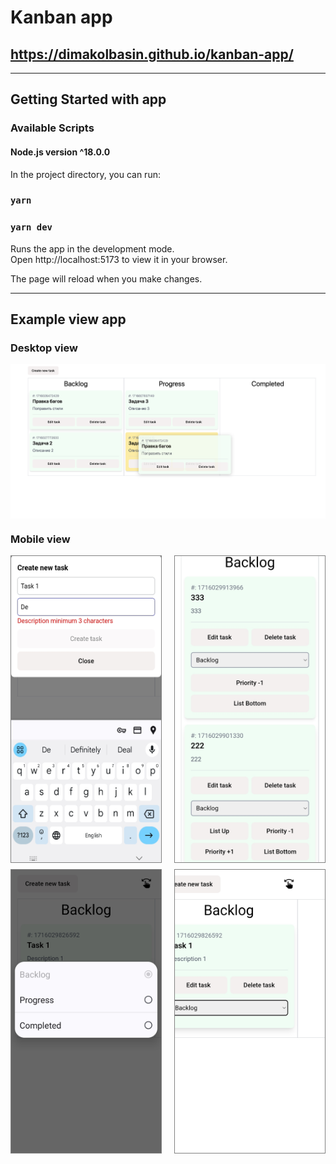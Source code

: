 # Kanban app

## https://dimakolbasin.github.io/kanban-app/

---


## Getting Started with app

### Available Scripts

#### Node.js version ^18.0.0

In the project directory, you can run:

### `yarn`
### `yarn dev`

Runs the app in the development mode.\
Open http://localhost:5173 to view it in your browser.

The page will reload when you make changes.

---

## Example view app

### Desktop view

<div style='display: flex; flex-wrap: nowrap; overflow-x: auto'>
    <img src='./examples/example-desktop.png' alt='example-mobile-3' style='width: 700px; height: auto; margin-right: 10px'>
</div>

### Mobile view

<div style='display: flex; flex-wrap: nowrap; gap: 20px; overflow-x: auto; margin-top: 10px'>
    <img src='./examples/example-mobile-1.png' alt='example-mobile-1' style='width: 240px; height: auto; border: 1px solid gray'>
    <img src='./examples/example-mobile-2.png' alt='example-mobile-2' style='width: 240px; height: auto; border: 1px solid gray'>
</div>
<div style='display: flex; flex-wrap: nowrap; gap: 20px; overflow-x: auto; margin-top: 10px'>
    <img src='./examples/example-mobile-3.png' alt='example-mobile-3' style='width: 240px; height: auto; border: 1px solid gray'>
    <img src='./examples/example-mobile-4.png' alt='example-mobile-4' style='width: 240px; height: auto; border: 1px solid gray'>
</div>

